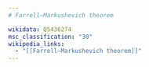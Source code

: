 ```yaml
---
# Farrell–Markushevich theorem

wikidata: Q5436274
msc_classification: "30"
wikipedia_links:
  - "[[Farrell–Markushevich theorem]]"
---
```

